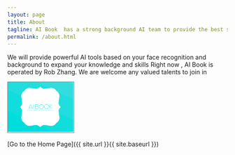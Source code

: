 ```yaml
---
layout: page
title: About
tagline: AI Book  has a strong background AI team to provide the best solution for customer
permalink: /about.html
---
```

We will provide powerful AI tools based on your face recognition and background to expand your knowledge and skills
Right now , AI Book is operated by Rob Zhang. We are welcome any valued talents to join in 

<img src="https://github.com/chinacoinbase/AI-Book/blob/master/thumbnail.png" alt="" style="max-width:30%; border: 1px solid grey;"/> 



[Go to the Home Page]({{ site.url }}{{ site.baseurl }})
